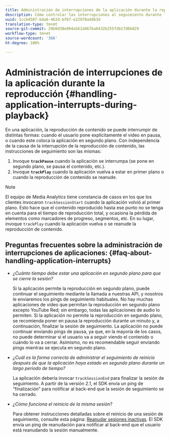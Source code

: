 ```yaml
---
title: Administración de interrupciones de la aplicación durante la reproducción
description: Cómo controlar las interrupciones al seguimiento durante la reproducción del contenido.
uuid: 1ccb4507-bda6-462d-bf67-e22978a4db3d
translation-type: tm+mt
source-git-commit: 29b0d38e904a561d467ba0432b255fdb17d6b829
workflow-type: tm+mt
source-wordcount: '366'
ht-degree: 100%

---
```



# Administración de interrupciones de la aplicación durante la reproducción {#handling-application-interrupts-during-playback}

En una aplicación, la reproducción de contenido se puede interrumpir de distintas formas: cuando el usuario pone explícitamente el vídeo en pausa, o cuando este coloca la aplicación en segundo plano. Con independencia de la causa de la interrupción de la reproducción de contenido, las instrucciones de seguimiento son las mismas:

1. Invoque **`trackPause`** cuando la aplicación se interrumpa (se pone en segundo plano, se pausa el contenido, etc.).
1. Invoque **`trackPlay`** cuando la aplicación vuelva a estar en primer plano o cuando la reproducción de contenido se reanude.

>[!NOTE]
>
>El equipo de Media Analytics tiene constancia de casos en los que los clientes invocaron `trackSessionStart` cuando la aplicación volvió al primer plano. Esto hace que el contenido reproducido hasta ese punto no se tenga en cuenta para el tiempo de reproducción total, y ocasiona la pérdida de elementos como marcadores de progreso, segmentos, etc. En su lugar, invoque `trackPlay` cuando la aplicación vuelva o se reanude la reproducción de contenido.

## Preguntas frecuentes sobre la administración de interrupciones de aplicaciones: {#faq-about-handling-application-interrupts}

* _¿Cuánto tiempo debe estar una aplicación en segundo plano para que se cierre la sesión?_

   Si la aplicación permite la reproducción en segundo plano, puede continuar el seguimiento mediante la llamada a nuestras API, y nosotros le enviaremos los pings de seguimiento habituales. No hay muchas aplicaciones de vídeo que permitan la reproducción en segundo plano excepto YouTube Red; sin embargo, todas las aplicaciones de audio lo permiten. Si la aplicación no permite la reproducción en segundo plano, se recomienda poner en pausa la reproducción durante un minuto y, a continuación, finalizar la sesión de seguimiento. La aplicación no puede continuar enviando pings de pausa, ya que, en la mayoría de los casos, no puede determinar si el usuario va a seguir viendo el contenido o cuándo lo va a cerrar. Asimismo, no es recomendable seguir enviando pings mientras se ejecuta en segundo plano.

* _¿Cuál es la forma correcta de administrar el seguimiento de reinicio después de que la aplicación haya estado en segundo plano durante un largo periodo de tiempo?_

   La aplicación debería invocar `trackSessionEnd` para finalizar la sesión de seguimiento. A partir de la versión 2.1, el SDK envía un ping de “finalización” para notificar al back-end que la sesión de seguimiento se ha cerrado.

* _¿Cómo funciona el reinicio de la misma sesión?_

   Para obtener instrucciones detalladas sobre el reinicio de una sesión de seguimiento, consulte esta página: [Reanudar sesiones inactivas](/help/sdk-implement/cookbook/resuming-inactive.md). El SDK envía un ping de reanudación para notificar al back-end que el usuario está reanudando la sesión manualmente.

